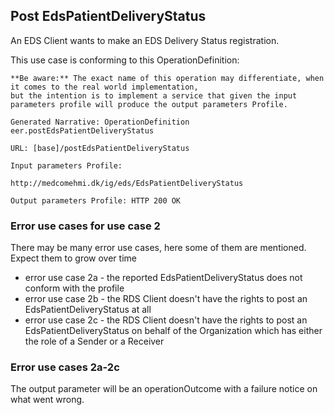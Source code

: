 ## Post EdsPatientDeliveryStatus

An EDS Client wants to make an EDS Delivery Status registration.  

This use case is conforming to this OperationDefinition: 

    **Be aware:** The exact name of this operation may differentiate, when it comes to the real world implementation, 
    but the intention is to implement a service that given the input parameters profile will produce the output parameters Profile.

    Generated Narrative: OperationDefinition eer.postEdsPatientDeliveryStatus

    URL: [base]/postEdsPatientDeliveryStatus

    Input parameters Profile:

    http://medcomehmi.dk/ig/eds/EdsPatientDeliveryStatus

    Output parameters Profile: HTTP 200 OK
    
### Error use cases for use case 2

There may be many error use cases, here some of them are mentioned. Expect them to grow over time

- error use case 2a - the reported EdsPatientDeliveryStatus does not conform with the profile
- error use case 2b - the RDS Client doesn't have the rights to post an EdsPatientDeliveryStatus at all
- error use case 2c - the RDS Client doesn't have the rights to post an EdsPatientDeliveryStatus on behalf of the Organization which has either the role of a Sender or a Receiver

### Error use cases 2a-2c

The output parameter will be an operationOutcome with a failure notice on what went wrong.

<!--img src="./eer_getDeviceDataByDeviceId_error1.png" alt="eer_getDeviceDataByDeviceId_error1" style="width:100%;height:auto;border=1;margin: 20px 20px 20px 0px"-->

 
